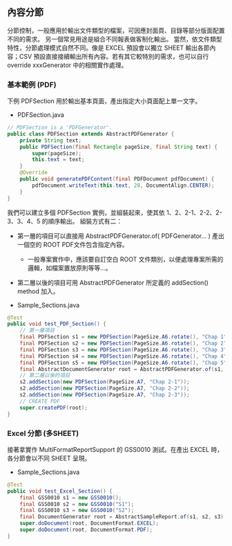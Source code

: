 
## 內容分節

分節控制，一般應用於輸出文件類型的檔案，可因應封面頁、目錄等部分版面配置不同的需求。
另一個常見用途是組合不同報表做客制化輸出。
當然，依文件類型特性，分節處理模式自然不同。像是 EXCEL 預設會以獨立 SHEET 輸出各節內容；CSV 預設直接接續輸出所有內容。若有其它較特別的需求，也可以自行 override xxxGenerator 中的相關實作處理。

### 基本範例 (PDF)

下例 PDFSection 用於輸出基本頁面，產出指定大小頁面配上單一文字。

* PDFSection.java
``` java
// PDFSection is a 'PDFGenerator'. 
public class PDFSection extends AbstractPDFGenerator {
    private String text;
    public PDFSection(final Rectangle pageSize, final String text) {
        super(pageSize);
        this.text = text;
    }
    @Override
    public void generatePDFContent(final PDFDocument pdfDocument) {
        pdfDocument.writeText(this.text, 28, DocumentAlign.CENTER);
    }
}
```

我們可以建立多個 PDFSection 實例，並組裝起來，使其依 1、2、2-1、2-2、2-3、3、4、5 的順序輸出。
組裝方式有二：

* 第一層的項目可以直接用 AbstractPDFGenerator.of( PDFGenerator... ) 產出一個空的 ROOT PDF文件包含指定內容。
  * 一般專案實作中，應該要自訂空白 ROOT 文件類別，以便處理專案所需的邏輯，如檔案置放原則等等...。
* 第二層以後的項目可用 AbstractPDFGenerator 所定義的 addSection() method 加入。

* Sample_Sections.java
``` java
@Test
public void test_PDF_Section() {
    // 第一層項目
    final PDFSection s1 = new PDFSection(PageSize.A6.rotate(), "Chap 1");
    final PDFSection s2 = new PDFSection(PageSize.A6.rotate(), "Chap 2");
    final PDFSection s3 = new PDFSection(PageSize.A6.rotate(), "Chap 3");
    final PDFSection s4 = new PDFSection(PageSize.A6.rotate(), "Chap 4");
    final PDFSection s5 = new PDFSection(PageSize.A6.rotate(), "Chap 5");
    final AbstractDocumentGenerator root = AbstractPDFGenerator.of(s1, s2, s3, s4, s5);
    // 第二層以後的項目
    s2.addSection(new PDFSection(PageSize.A7, "Chap 2-1")); 
    s2.addSection(new PDFSection(PageSize.A7, "Chap 2-2"));
    s2.addSection(new PDFSection(PageSize.A7, "Chap 2-3"));
    // CREATE PDF
    super.createPDF(root);
}
```

### Excel 分節 (多SHEET)

接著拿實作 MultiFormatReportSupport 的 GSS0010 測試。在產出 EXCEL 時，各分節會以不同 SHEET 呈現。

* Sample_Sections.java
``` java
@Test
public void test_Excel_Section() {
    final GSS0010 s1 = new GSS0010();
    final GSS0010 s2 = new GSS0010("S1");
    final GSS0010 s3 = new GSS0010("S2");
    final DocumentGenerator root = AbstractSampleReport.of(s1, s2, s3);
    super.doDocument(root, DocumentFormat.EXCEL);
    super.doDocument(root, DocumentFormat.PDF);
}
```



